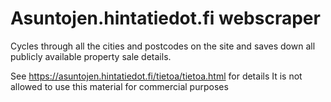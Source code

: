 # Asuntojen.hintatiedot.fi webscraper

Cycles through all the cities and postcodes on the site and saves down all publicly available property sale details.

See https://asuntojen.hintatiedot.fi/tietoa/tietoa.html for details
It is not allowed to use this material for commercial purposes
